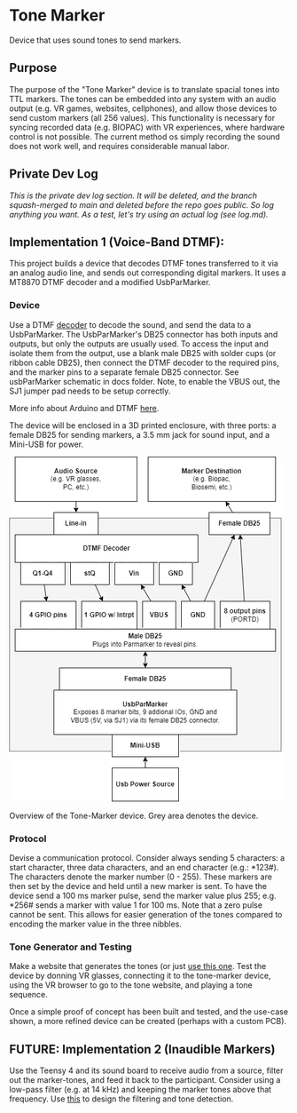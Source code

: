 # Tone Marker
Device that uses sound tones to send markers.

## Purpose
The purpose of the "Tone Marker" device is to translate spacial tones into TTL markers. The tones can be embedded into any system with an audio output (e.g. VR games, websites, cellphones), and allow those devices to send custom markers (all 256 values). This functionality is necessary for syncing recorded data (e.g. BIOPAC) with VR experiences, where hardware control is not possible. The current method os simply recording the sound does not work well, and requires considerable manual labor.

## Private Dev Log
_This is the private dev log section. It will be deleted, and the branch squash-merged to main and deleted before the repo goes public. So log anything you want. As a test, let's try using an actual log (see log.md)._

## Implementation 1 (Voice-Band DTMF):
This project builds a device that decodes DTMF tones transferred to it via an analog audio line, and sends out corresponding digital markers. It uses a MT8870 DTMF decoder and a modified UsbParMarker.

### Device
Use a DTMF [decoder](https://www.tinytronics.nl/en/sensors/sound/mt8870-dtmf-module) to decode the sound, and send the data to a UsbParMarker. The UsbParMarker's DB25 connector has both inputs and outputs, but only the outputs are usually used. To access the input and isolate them from the output, use a blank male DB25 with solder cups (or ribbon cable DB25), then connect the DTMF decoder to the required pins, and the marker pins to a separate female DB25 connector. See usbParMarker schematic in docs folder. Note, to enable the VBUS out, the SJ1 jumper pad needs to be setup correctly.

More info about Arduino and DTMF [here](https://www.youtube.com/watch?v=Wx6C4k_xxz0). 

The device will be enclosed in a 3D printed enclosure, with three ports: a female DB25 for sending markers, a 3.5 mm jack for sound input, and a Mini-USB for power.

![Diagram](./readme-media/dtmf-diagram.png)

Overview of the Tone-Marker device. Grey area denotes the device.

### Protocol
Devise a communication protocol. Consider always sending 5 characters: a start character, three data characters, and an end character (e.g.: *123#). The characters denote the marker number (0 - 255). These markers are then set by the device and held until a new marker is sent. To have the device send a 100 ms marker pulse, send the marker value plus 255; e.g. *256# sends a marker with value 1 for 100 ms. Note that a zero pulse cannot be sent. This allows for easier generation of the tones compared to encoding the marker value in the three nibbles.

### Tone Generator and Testing 
Make a website that generates the tones (or just [use this one](https://onlinesound.net/dtmf-generator). Test the device by donning VR glasses, connecting it to the tone-marker device, using the VR browser to go to the tone website, and playing a tone sequence. 

Once a simple proof of concept has been built and tested, and the use-case shown, a more refined device can be created (perhaps with a custom PCB). 

## FUTURE: Implementation 2 (Inaudible Markers)
Use the Teensy 4 and its sound board to receive audio from a source, filter out the marker-tones, and feed it back to the participant. Consider using a low-pass filter (e.g. at 14 kHz) and keeping the marker tones above that frequency. Use [this](https://www.pjrc.com/teensy/gui/#) to design the filtering and tone detection.
